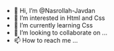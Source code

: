 - 👋 Hi, I’m @Nasrollah-Javdan
- 👀 I’m interested in Html and Css
- 🌱 I’m currently learning Css
- 💞️ I’m looking to collaborate on ...
- 📫 How to reach me ...

<!---
Nasrollah-Javdan/Nasrollah-Javdan is a ✨ special ✨ repository because its `README.md` (this file) appears on your GitHub profile.
You can click the Preview link to take a look at your changes.
--->

